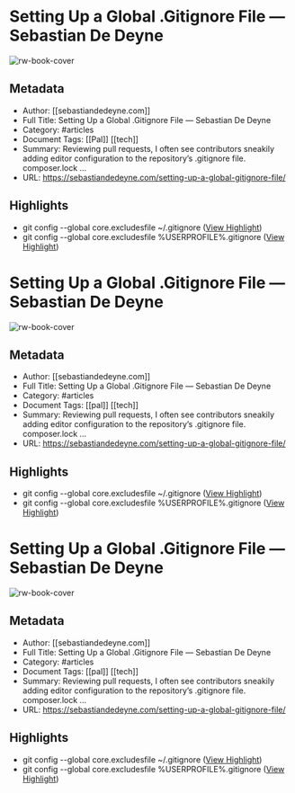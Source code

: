 # Setting Up a Global .Gitignore File — Sebastian De Deyne

![rw-book-cover](https://sebastiandedeyne.com/media/me.jpg)

## Metadata
- Author: [[sebastiandedeyne.com]]
- Full Title: Setting Up a Global .Gitignore File — Sebastian De Deyne
- Category: #articles
- Document Tags: [[Pal]] [[tech]] 
- Summary: Reviewing pull requests, I often see contributors sneakily adding editor configuration to the repository’s .gitignore file.
composer.lock …
- URL: https://sebastiandedeyne.com/setting-up-a-global-gitignore-file/

## Highlights
- git config --global core.excludesfile ~/.gitignore ([View Highlight](https://read.readwise.io/read/01hqpet4je37rrsatqbh1mjwar))
- git config --global core.excludesfile %USERPROFILE%\.gitignore ([View Highlight](https://read.readwise.io/read/01hqsnjxzqg4wmpkk43y0thskv))
# Setting Up a Global .Gitignore File — Sebastian De Deyne

![rw-book-cover](https://sebastiandedeyne.com/media/me.jpg)

## Metadata
- Author: [[sebastiandedeyne.com]]
- Full Title: Setting Up a Global .Gitignore File — Sebastian De Deyne
- Category: #articles
- Document Tags: [[pal]] [[tech]] 
- Summary: Reviewing pull requests, I often see contributors sneakily adding editor configuration to the repository’s .gitignore file.
composer.lock …
- URL: https://sebastiandedeyne.com/setting-up-a-global-gitignore-file/

## Highlights
- git config --global core.excludesfile ~/.gitignore ([View Highlight](https://read.readwise.io/read/01hqpet4je37rrsatqbh1mjwar))
- git config --global core.excludesfile %USERPROFILE%\.gitignore ([View Highlight](https://read.readwise.io/read/01hqsnjxzqg4wmpkk43y0thskv))
# Setting Up a Global .Gitignore File — Sebastian De Deyne

![rw-book-cover](https://sebastiandedeyne.com/media/me.jpg)

## Metadata
- Author: [[sebastiandedeyne.com]]
- Full Title: Setting Up a Global .Gitignore File — Sebastian De Deyne
- Category: #articles
- Document Tags: [[pal]] [[tech]] 
- Summary: Reviewing pull requests, I often see contributors sneakily adding editor configuration to the repository’s .gitignore file.
composer.lock …
- URL: https://sebastiandedeyne.com/setting-up-a-global-gitignore-file/

## Highlights
- git config --global core.excludesfile ~/.gitignore ([View Highlight](https://read.readwise.io/read/01hqpet4je37rrsatqbh1mjwar))
- git config --global core.excludesfile %USERPROFILE%\.gitignore ([View Highlight](https://read.readwise.io/read/01hqsnjxzqg4wmpkk43y0thskv))
